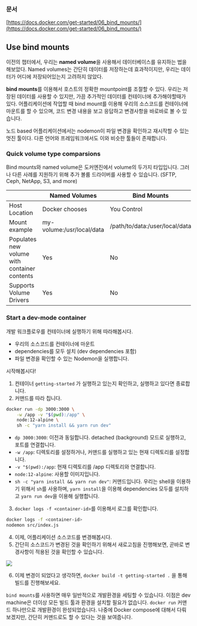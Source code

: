 ### 문서

[https://docs.docker.com/get-started/06_bind_mounts/](https://docs.docker.com/get-started/06_bind_mounts/)

## Use bind mounts

이전의 챕터에서, 우리는 **named volume**을 사용해서 데이터베이스를 유지하는 법을 해보았다. Named volumes는 간단히 데이터를 저장하는데 효과적이지만, 우리는 데이터가 어디에 저장되어있는지 고려하지 않았다.

**bind mounts**를 이용해서 호스트의 정확한 mountpoint를 조절할 수 있다. 우리는 저장된 데이터를 사용할 수 있지만, 가끔 추가적인 데이터를 컨테이너에 추가해야할때가 있다. 어플리케이션에 작업할 때 bind mount를 이용해 우리의 소스코드를 컨테이너에 마운트를 할 수 있으며, 코드 변경 내용을 보고 응답하고 변경사항을 바로바로 볼 수 있습니다.

노드 based 어플리케이션에서는 nodemon이 파일 변경을 확인하고 재시작할 수 있는 멋진 툴이다. 다른 언어와 프레임워크에서도 이와 비슷한 툴들이 존재합니다.

### Quick volume type comparsions

Bind mounts와 named volume은 도커엔진에서 volume의 두가지 타입입니다. 그러나 다른 사례를 지원하기 위해 추가 볼륨 드라이버를 사용할 수 있습니다. (SFTP, Ceph, NetApp, S3, and more)

|                                              | Named Volumes             | Bind Mounts                    |
| -------------------------------------------- | ------------------------- | ------------------------------ |
| Host Location                                | Docker chooses            | You Control                    |
| Mount example                                | my-volume:/usr/local/data | /path/to/data:/user/local/data |
| Populates new volume with container contents | Yes                       | No                             |
| Supports Volume Drivers                      | Yes                       | No                             |

### Start a dev-mode container

개발 워크플로우를 컨테이너에 실행하기 위해 따라해봅시다.

- 우리의 소스코드를 컨테이너에 마운트
- dependencies를 모두 설치 (dev dependencies 포함)
- 파일 변경을 확인할 수 있는 Nodemon을 실행합니다.

시작해봅시다!

1. 컨테이너 `getting-started` 가 실행하고 있는지 확인하고, 실행하고 있다면 종료합니다.
2. 커맨드를 따라 칩니다.

```bash
docker run -dp 3000:3000 \
	-w /app -v "$(pwd):/app" \
	node:12-alpine \
	sh -c "yarn install && yarn run dev"
```

- `dp 3000:3000`: 이전과 동일합니다. detached (background) 모드로 실행하고, 포트를 연결합니다.
- `-w /app`: 디렉토리를 설정하거나, 커맨드를 실행하고 있는 현재 디렉토리를 설정합니다.
- `-v "$(pwd):/app`: 현재 디렉토리를 /app 디렉토리와 연결합니다.
- `node:12-alpine`: 사용할 이미지입니다.
- `sh -c "yarn install && yarn run dev"`: 커맨드입니다. 우리는 shell을 이용하기 위해서 `sh`를 사용하며, `yarn install`을 이용해 dependencies 모두를 설치하고 `yarn run dev`을 이용해 실행합니다.

3. `docker logs -f <container-id>`를 이용해서 로그를 확인합니다.

```bash
docker logs -f <container-id>
nodemon src/index.js
```

4. 이제, 어플리케이션 소스코드를 변경해봅시다.
5. 간단히 소스코드가 변경된 것을 확인하기 위해서 새로고침을 진행해보면, 곧바로 변경사항이 적용된 것을 확인할 수 있습니다.

![](https://docs.docker.com/get-started/images/updated-add-button.png)

6. 이제 변경이 되었다고 생각하면, `docker build -t getting-started .` 을 통해 빌드를 진행해보세요.

`bind mounts`를 사용하면 매우 일반적으로 개발환경을 세팅할 수 있습니다. 이점은 dev machine은 더이상 모든 빌드 툴과 환경을 설치할 필요가 없습니다. `docker run` 커맨드 하나만으로 개발환경이 완성되었습니다. 나중에 Docker compose에 대해서 다뤄보겠지만, 간단히 커맨드로도 할 수 있다는 것을 보여줍니다.
